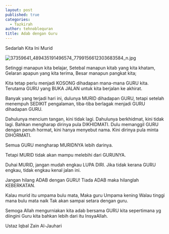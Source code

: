 ```yaml
---
layout: post
published: true
categories:
  - Tazkirah
author: tehnoblequran
title: Adab dengan Guru
---
```

Sedarlah Kita Ini Murid

![37359641_489435191496574_7799156612303683584_n.jpg]({{site.baseurl}}/images/37359641_489435191496574_7799156612303683584_n.jpg)

Setinggi manapun kita belajar,
Setebal manapun kitab yang kita khatam, Gelaran apapun yang kita terima, Besar manapun pangkat kita;

Kita tetap perlu menjadi KOSONG dihadapan mana-mana GURU kita.
Terutama GURU yang BUKA JALAN untuk kita berjalan ke akhirat.

Banyak yang terjadi hari ini, dulunya MURID dihadapan GURU, tetapi setelah menempuh SEDIKIT pengalaman, tiba-tiba berlagak menjadi GURU dihadapan GURU.

Dahulunya mencium tangan, kini tidak lagi. Dahulunya berkhidmat, kini tidak lagi. Bahkan mengharap dirinya pula DIKHIDMATI. Dulu memanggil GURU dengan penuh hormat, kini hanya menyebut nama. Kini dirinya pula minta DIHORMATI.

Semua GURU mengharap MURIDNYA lebih darinya.

Tetapi MURID tidak akan mampu melebihi dari GURUNYA.

Duhai MURID, jangan mudah engkau LUPA DIRI. Jika tidak kerana GURU engkau, tidak engkau kenal jalan ini.

Jangan hilang ADAB dengan GURU! Tiada ADAB maka hilanglah KEBERKATAN.

Kalau murid itu umpama bulu mata,
Maka guru Umpama kening
Walau tinggi mana bulu mata naik
Tak akan sampai setara dengan guru.

Semoga Allah mengurniakan kita adab bersama GURU kita sepertimana yg diingini Guru kita bahkan lebih dari itu InsyaAllah.

Ustaz Iqbal Zain Al-Jauhari 
